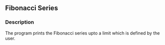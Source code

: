 ## Fibonacci Series

### Description

The program prints the Fibonacci series upto a limit which is defined by the user.
